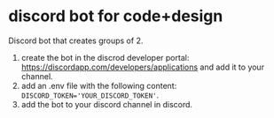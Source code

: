 # discord bot for code+design

Discord bot that creates groups of 2.

1. create the bot in the discrod developer portal: https://discordapp.com/developers/applications and add it to your channel.
1. add an .env file with the following content: `DISCORD_TOKEN='YOUR_DISCORD_TOKEN'`.
1. add the bot to your discord channel in discord.
